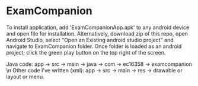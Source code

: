 # ExamCompanion
To install application, add 'ExamCompanionApp.apk' to any android device and open file for installation. Alternatively, download zip of this repo, open Android Studio, select "Open an Existing android studio project" and navigate to ExamCompanion folder. Once folder is loaded as an android project; click the green play button on the top right of the screen.

Java code: app -> src -> main -> java -> com -> ec16358 -> examcompanion \n
Other code I've written (xml): app -> src -> main -> res -> drawable or layout or menu.
